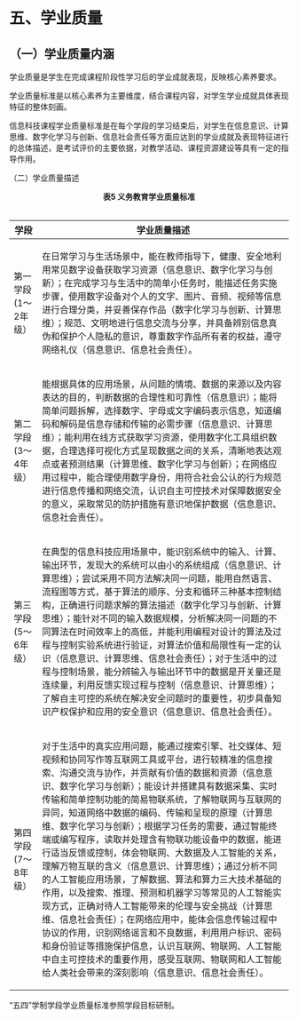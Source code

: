 # 五、学业质量

## （一）学业质量内涵 <!-- {docsify-ignore} -->

学业质量是学生在完成课程阶段性学习后的学业成就表现，反映核心素养要求。

学业质量标准是以核心素养为主要维度，结合课程内容，对学生学业成就具体表现特征的整体刻画。

信息科技课程学业质量标准是在每个学段的学习结束后，对学生在信息意识、计算思维、数字化学习与创新、信息社会责任等方面应达到的学业成就及表现特征进行的总体描述，是考试评价的主要依据，对教学活动、课程资源建设等具有一定的指导作用。

（二）学业质量描述

<center><b>表5 义务教育学业质量标准</b></center><br/>

|  学段  |  学业质量描述  |
|  ----  |  ----  |
|  第一学段<br/>(1～2年级）  |  <p>在日常学习与生活场景中，能在教师指导下，健康、安全地利用常见数字设备获取学习资源（信息意识、数字化学习与创新）；在完成学习与生活中的简单小任务时，能描述任务实施步骤，使用数字设备对个人的文字、图片、音频、视频等信息进行合理分类，并妥善保存作品（数字化学习与创新、计算思维）；规范、文明地进行信息交流与分享，并具备辨别信息真伪和保护个人隐私的意识，尊重数字作品所有者的权益，遵守网络礼仪（信息意识、信息社会责任）。</p>  |
|  第二学段<br/>(3～4年级）  |  <p>能根据具体的应用场景，从问题的情境、数据的来源以及内容表达的目的，判断数据的合理性和可靠性（信息意识）；能将简单问题拆解，选择数字、字母或文字编码表示信息，知道编码和解码是信息存储和传输的必需步骤（信息意识、计算思维）；能利用在线方式获取学习资源，使用数字化工具组织数据，合理选择可视化方式呈现数据之间的关系，清晰地表达观点或者预测结果（计算思维、数字化学习与创新）；在网络应用过程中，能合理使用数字身份，用符合社会公认的行为规范进行信息传播和网络交流，认识自主可控技术对保障数据安全的意义，采取常见的防护措施有意识地保护数据（信息意识、信息社会责任）。</p>  |
|  第三学段<br/>(5～6年级）  |  <p>在典型的信息科技应用场景中，能识别系统中的输入、计算、输出环节，发现大的系统可以由小的系统组成（信息意识、计算思维）；尝试采用不同方法解决同一问题，能用自然语言、流程图等方式，基于算法的顺序、分支和循环三种基本控制结构，正确进行问题求解的算法描述（数字化学习与创新、计算思维）；能针对不同的输入数据规模，分析解决同一问题的不同算法在时间效率上的高低，并能利用编程对设计的算法及过程与控制实验系统进行验证，对算法价值和局限性有一定的认识（信息意识、计算思维、信息社会责任）；对于生活中的过程与控制场景，能分辨输入与输出环节中的数据是开关量还是连续量，利用反馈实现过程与控制（信息意识、计算思维）；了解自主可控的系统在解决安全问题时的重要性，初步具备知识产权保护和应用的安全意识（信息意识、信息社会责任）。</p>  |
|  第四学段<br/>(7～8年级）  |  <p>对于生活中的真实应用问题，能通过搜索引擎、社交媒体、短视频和协同写作等互联网工具或平台，进行较精准的信息搜索、沟通交流与协作，并贡献有价值的数据和资源（信息意识、数字化学习与创新）；能设计并搭建具有数据采集、实时传输和简单控制功能的简易物联系统，了解物联网与互联网的异同，知道网络中数据的编码、传输和呈现的原理（计算思维、数字化学习与创新）；根据学习任务的需要，通过智能终端或编写程序，读取并处理含有物联功能设备中的数据，能进行适当反馈或控制，体会物联网、大数据及人工智能的关系，理解万物互联的含义（信息意识、计算思维）；通过分析不同的人工智能应用场景，了解数据、算法和算力三大技术基础的作用，以及搜索、推理、预测和机器学习等常见的人工智能实现方式，正确对待人工智能带来的伦理与安全挑战（计算思维、信息社会责任）；在网络应用中，能体会信息传输过程中协议的作用，识别网络谣言和不良数据，利用用户标识、密码和身份验证等措施保护信息，认识互联网、物联网、人工智能中自主可控技术的重要作用，感受互联网、物联网和人工智能给人类社会带来的深刻影响（信息意识、信息社会责任）。</p>  |

“五四”学制学段学业质量标准参照学段目标研制。